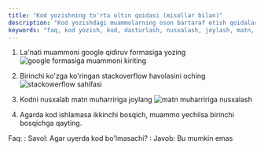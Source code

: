 ```yaml
---
title: "Kod yozishning to'rta oltin qoidasi (misollar bilan)"
description: "Kod yozishdagi muammolarning oson bartaraf etish qoidalari. Bu sizga kundalik kodlar yozishda har doim as qotadi"
keywords: "faq, kod yozish, kod, dasturlash, nusxalash, joylash, matn, muharrir"
---
```


1. La'nati muammoni google qidiruv formasiga yozing
![google formasiga muammoni kiriting](https://i.ibb.co/CQ8vvxS/download.jpg)
2. Birinchi ko'zga ko'ringan stackoverflow havolasini oching
![stackowerflow sahifasi](https://i.ibb.co/xfB8JNt/download-2.jpg)

3. Kodni nusxalab matn muharririga joylang
![matn muharririga nusxalash](https://i.ibb.co/TH7X5nN/download-3.jpg)

4. Agarda  kod ishlamasa ikkinchi bosqich, muammo yechilsa birinchi bosqichga qayting.

Faq:
: Savol: Agar uyerda kod bo'lmasachi?
: Javob: Bu mumkin emas
